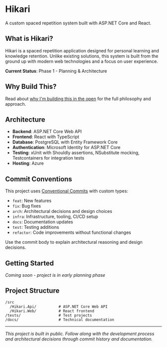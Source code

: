 # Hikari

A custom spaced repetition system built with ASP.NET Core and React.

## What is Hikari?

Hikari is a spaced repetition application designed for personal learning and knowledge retention. Unlike existing solutions, this system is built from the ground up with modern web technologies and a focus on user experience.

**Current Status**: Phase 1 - Planning & Architecture

## Why Build This?

Read about [why I'm building this in the open](APPROACH.md) for the full philosophy and approach.

## Architecture

- **Backend**: ASP.NET Core Web API
- **Frontend**: React with TypeScript
- **Database**: PostgreSQL with Entity Framework Core
- **Authentication**: Microsoft Identity for ASP.NET Core
- **Testing**: xUnit with Shouldly assertions, NSubstitute mocking, Testcontainers for integration tests
- **Hosting**: Azure

## Commit Conventions

This project uses [Conventional Commits](https://www.conventionalcommits.org/) with custom types:

- `feat`: New features
- `fix`: Bug fixes
- `arch`: Architectural decisions and design choices
- `infra`: Infrastructure, tooling, CI/CD setup
- `docs`: Documentation updates
- `test`: Testing additions
- `refactor`: Code improvements without functional changes

Use the commit body to explain architectural reasoning and design decisions.

## Getting Started

*Coming soon - project is in early planning phase*

## Project Structure

```
/src
  /Hikari.Api/          # ASP.NET Core Web API
  /Hikari.Web/          # React frontend
/tests/                 # Test projects
/docs/                  # Technical documentation
```

---

*This project is built in public. Follow along with the development process and architectural decisions through commit history and documentation.*
